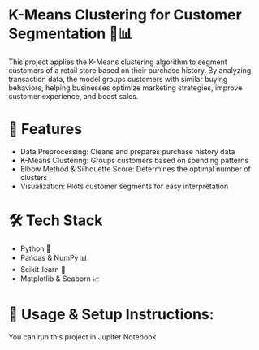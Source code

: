 # K-Means Clustering for Customer Segmentation 🛒📊

This project applies the K-Means clustering algorithm to segment customers of a retail store based on their purchase history. By analyzing transaction data, the model groups customers with similar buying behaviors, helping businesses optimize marketing strategies, improve customer experience, and boost sales.

# 🚀 Features
- Data Preprocessing: Cleans and prepares purchase history data
- K-Means Clustering: Groups customers based on spending patterns
- Elbow Method & Silhouette Score: Determines the optimal number of clusters
- Visualization: Plots customer segments for easy interpretation

# 🛠️ Tech Stack
- Python 🐍
- Pandas & NumPy 📊
- Scikit-learn 🤖
- Matplotlib & Seaborn 📈

# 🔗 Usage & Setup Instructions: 

You can run this project in Jupiter Notebook
